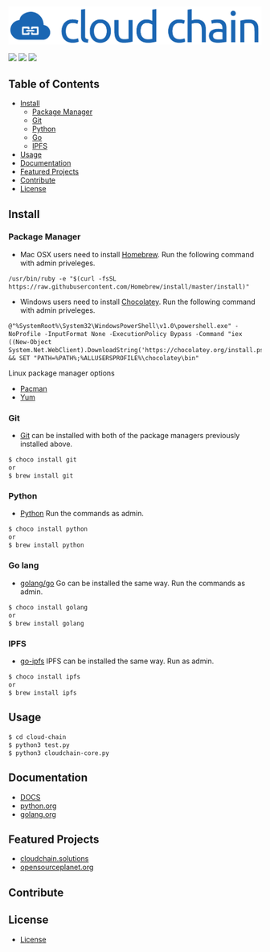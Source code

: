 ![logo](docs/media/logo.png)

[![](https://img.shields.io/badge/MANAGED%20BY-Cloud%20Chain%20Solutions-blue.svg?style=flat-square)](http://cloudchain.solutions)
[![](https://img.shields.io/badge/_VERSION_-%200%2E1%2E32-blue.svg?style=flat-square)]()
[![](https://img.shields.io/badge/_LICENSE_-%20MIT-blue.svg?style=flat-square)](https://github.com/pdinkins/cloud-chain/blob/master/LICENSE)
## Table of Contents
- [Install](#install)
    - [Package Manager](#package-manager)
    - [Git](#git)
    - [Python](#python)
    - [Go](#go-lang)
    - [IPFS](#ipfs)
- [Usage](#usage)
- [Documentation](#documentation)
- [Featured Projects](#featured-projects)
- [Contribute](#contribute)
- [License](#license)

## Install

### Package Manager
- Mac OSX users need to install [Homebrew](https://brew.sh/). Run the following command with admin priveleges.
```
/usr/bin/ruby -e "$(curl -fsSL https://raw.githubusercontent.com/Homebrew/install/master/install)"
```

- Windows users need to install [Chocolatey](https://chocolatey.org/). Run the following command with admin priveleges. 
```
@"%SystemRoot%\System32\WindowsPowerShell\v1.0\powershell.exe" -NoProfile -InputFormat None -ExecutionPolicy Bypass -Command "iex ((New-Object System.Net.WebClient).DownloadString('https://chocolatey.org/install.ps1'))" && SET "PATH=%PATH%;%ALLUSERSPROFILE%\chocolatey\bin"
```

Linux package manager options
- [Pacman](https://www.archlinux.org/pacman/)
- [Yum](http://yum.baseurl.org/)

### Git
- [Git](https://git-scm.com/) can be installed with both of the package managers previously installed above.
```console
$ choco install git
or
$ brew install git
```

### Python
- [Python](https://github.com/python/cpython) Run the commands as admin.
```console
$ choco install python
or
$ brew install python
```

### Go lang
- [golang/go](https://github.com/golang/go)
Go can be installed the same way. Run the commands as admin.
```console
$ choco install golang
or 
$ brew install golang
```

### IPFS
- [go-ipfs](https://docs.ipfs.io/introduction/install/)
IPFS can be installed the same way. Run as admin.
```console
$ choco install ipfs
or
$ brew install ipfs
```

## Usage
```console
$ cd cloud-chain
$ python3 test.py
$ python3 cloudchain-core.py
```
## Documentation
- [DOCS](https://github.com/pdinkins/cloud-chain/blob/master/docs/research/research.md)
- [python.org](https://www.python.org/)
- [golang.org](https://golang.org/)

## Featured Projects
- [cloudchain.solutions](http://cloudchain.solutions/)
- [opensourceplanet.org](http://opensourceplanet.org/)

## Contribute

## License
- [License](https://github.com/pdinkins/cloud-chain/blob/master/LICENSE)

